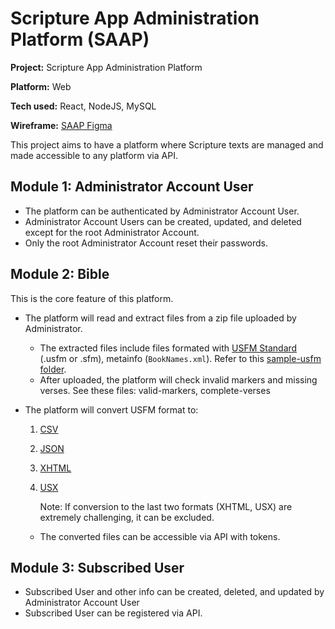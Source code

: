 # Scripture App Administration Platform (SAAP)

**Project:** Scripture App Administration Platform

**Platform:** Web

**Tech used:** React, NodeJS, MySQL

**Wireframe:** [SAAP Figma](https://www.figma.com/file/wpL70RnSDaEgL4etThGDXl/SAAP?type=design&node-id=6%3A173&mode=design&t=Z6JwZ517IzMyUrAt-1)

This project aims to have a platform where Scripture texts are managed and made accessible to any platform via API.

## Module 1: Administrator Account User
- The platform can be authenticated by Administrator Account User.
- Administrator Account Users can be created, updated, and deleted except for the root Administrator Account.
- Only the root Administrator Account reset their passwords.

## Module 2: Bible
This is the core feature of this platform.
- The platform will read and extract files from a zip file uploaded by Administrator.
    - The extracted files include files formated with [USFM Standard](https://ubsicap.github.io/usfm/) (.usfm or .sfm), metainfo (`BookNames.xml`). Refer to this [sample-usfm folder](./assets/input-sample-usfm/).
    - After uploaded, the platform will check invalid markers and missing verses. See these files: valid-markers, complete-verses
- The platform will convert USFM format to: 

    1. [CSV](./assets/output-sample-csv.txt) 
    2. [JSON](./assets/output-sample-json.txt) 
    3. [XHTML](./assets/output-sample-xhtml/)
    4. [USX](./assets/output-sample-usx/)

        Note: If conversion to the last two formats (XHTML, USX) are extremely challenging, it can be excluded.
    - The converted files can be accessible via API with tokens.

## Module 3: Subscribed User
- Subscribed User and other info can be created, deleted, and updated by Administrator Account User
- Subscribed User can be registered via API. 







